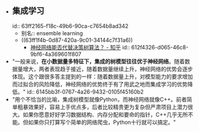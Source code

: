 - ## 集成学习
  id:: 63ff2165-f18c-49b6-90ca-c7654b8ad342
	- 别名:: ensemble learning
	- ((63ff1f4b-0d87-420a-9c01-34144c7f31a6))
		- [神经网络能否代替决策树算法？ - 知乎](https://www.zhihu.com/question/68130282/answer/260015063)
		  id:: 612f4326-d065-46c8-9bf6-4a369601f807
- "一般来说，**在小数据量多特征下，集成的树模型往往优于神经网络**。随着数据量增大，两者表现趋于接近，随着数据量继续上升，神经网络的优势会逐步体现。这个跟很多答主提到的一样：随着数据量上升，对模型能力的要求增加而过拟合的风险降低，神经网络的优势终于有了用武之地而集成学习的优势降低。"
  id:: 6145bb3f-0767-4a26-9432-0105f45160b2
- "用个不恰当的比喻，集成树模型就像Python，而神经网络就像C++。前者简单粗暴效果好，容易上手优点多，后者比较精贵更为复杂但严肃项目上潜力很大。如果你愿意好好学习数据结构、内存分配和要命的指针，C++几乎无所不能。但如果你只打算写个简单的网络爬虫，Python十行就可以搞定。"